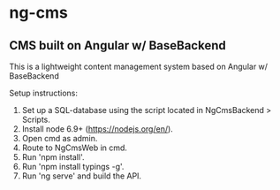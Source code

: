# ng-cms
CMS built on Angular w/ BaseBackend
------------------------------------------------------------------

This is a lightweight content management system based on Angular w/ BaseBackend

Setup instructions:

1. Set up a SQL-database using the script located in NgCmsBackend > Scripts.
2. Install node 6.9+ (https://nodejs.org/en/).
3. Open cmd as admin.
4. Route to NgCmsWeb in cmd.
5. Run 'npm install'.
6. Run 'npm install typings -g'.
7. Run 'ng serve' and build the API.